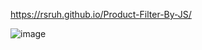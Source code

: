 https://rsruh.github.io/Product-Filter-By-JS/

![image](https://github.com/user-attachments/assets/f61493bb-8861-4fa9-9049-0208156b91b0)

